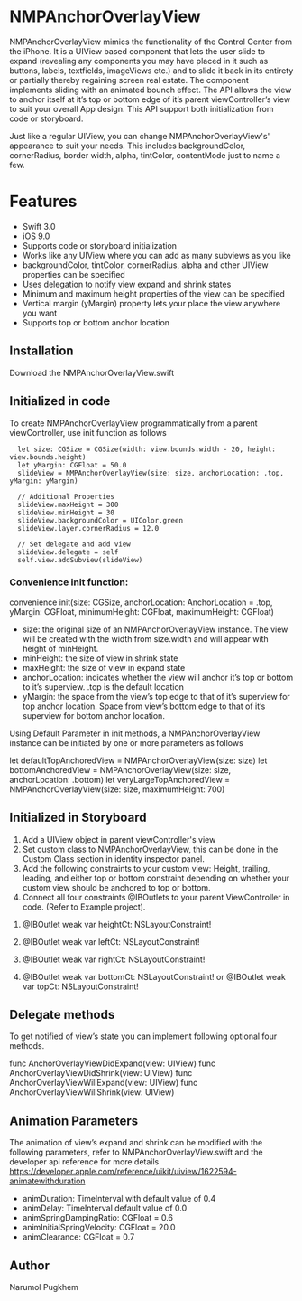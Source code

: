 # NMPAnchorOverlayView

NMPAnchorOverlayView mimics the functionality of the Control Center from the iPhone. It is a UIView based component that lets the user slide to expand (revealing any components you may have placed in it such as buttons, labels, textfields, imageViews etc.) and to slide it back in its entirety or partially thereby regaining screen real estate. The component implements sliding with an animated bounch effect. The API allows the view to anchor itself at it’s top or bottom edge of it’s parent viewController’s view to suit your overall App design. This API support both initialization from code or storyboard.

Just like a regular UIView, you can change NMPAnchorOverlayView's' appearance to suit your needs. This includes backgroundColor, cornerRadius, border width, alpha, tintColor, contentMode just to name a few.

# Features
- Swift 3.0
- iOS 9.0 
- Supports code or storyboard initialization
- Works like any UIView where you can add as many subviews as you like
- backgroundColor, tintColor, cornerRadius, alpha and other UIView properties can be specified
- Uses delegation to notify view expand and shrink states
- Minimum and maximum height properties of the view can be specified
- Vertical margin (yMargin) property lets your place the view anywhere you want
- Supports top or bottom anchor location

## Installation
Download the NMPAnchorOverlayView.swift

## Initialized in code
To create NMPAnchorOverlayView programmatically from a parent viewController, use init function as follows

      let size: CGSize = CGSize(width: view.bounds.width - 20, height: view.bounds.height)
      let yMargin: CGFloat = 50.0
      slideView = NMPAnchorOverlayView(size: size, anchorLocation: .top, yMargin: yMargin)
      
      // Additional Properties
      slideView.maxHeight = 300
      slideView.minHeight = 30
      slideView.backgroundColor = UIColor.green
      slideView.layer.cornerRadius = 12.0

      // Set delegate and add view
      slideView.delegate = self
      self.view.addSubview(slideView)

### Convenience init function:  
convenience init(size: CGSize, anchorLocation: AnchorLocation = .top, yMargin: CGFloat, minimumHeight: CGFloat, maximumHeight: CGFloat)

- size: the original size of an NMPAnchorOverlayView instance. The view will be created with the width from size.width and will appear with height of minHeight. 
- minHeight: the size of view in shrink state
- maxHeight: the size of view in expand state
- anchorLocation: indicates whether the view will anchor it’s top or bottom to it’s superview. .top is the default location
- yMargin: the space from the view’s top edge to that of it’s superview for top anchor location. Space from view’s bottom edge to that of it’s superview for bottom anchor location. 

Using Default Parameter in init methods, a NMPAnchorOverlayView instance can be initiated by one or more parameters as follows

let defaultTopAnchoredView = NMPAnchorOverlayView(size: size)
let bottomAnchoredView = NMPAnchorOverlayView(size: size, anchorLocation: .bottom)
let veryLargeTopAnchoredView  = NMPAnchorOverlayView(size: size, maximumHeight: 700)

## Initialized in Storyboard
1. Add a UIView object in parent viewController's view
2. Set custom class to NMPAnchorOverlayView, this can be done in the Custom Class section in identity inspector panel. 
3. Add the following constraints to your custom view: Height, trailing, leading, and either top or bottom constraint depending on whether your custom view should be anchored to top or bottom. 
4. Connect all four constraints @IBOutlets to your parent ViewController in code. 
(Refer to Example project).

1)   @IBOutlet weak var heightCt: NSLayoutConstraint!
2)   @IBOutlet weak var leftCt: NSLayoutConstraint!
3)   @IBOutlet weak var rightCt: NSLayoutConstraint!

4) @IBOutlet weak var bottomCt: NSLayoutConstraint! or @IBOutlet weak var topCt: NSLayoutConstraint! 

## Delegate methods
To get notified of view’s state you can implement following optional four methods.

func AnchorOverlayViewDidExpand(view: UIView)
func AnchorOverlayViewDidShrink(view: UIView)
func AnchorOverlayViewWillExpand(view: UIView)
func AnchorOverlayViewWillShrink(view: UIView)

## Animation Parameters
The animation of view’s expand and shrink can be modified with the following parameters, refer to NMPAnchorOverlayView.swift 
and the developer api reference for more details https://developer.apple.com/reference/uikit/uiview/1622594-animatewithduration
   
- animDuration: TimeInterval with default value of 0.4
- animDelay: TimeInterval default value of 0.0
- animSpringDampingRatio: CGFloat = 0.6
- animInitialSpringVelocity: CGFloat = 20.0
- animClearance: CGFloat = 0.7

## Author 
Narumol Pugkhem
